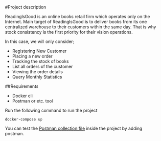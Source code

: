 
#Project description

ReadingIsGood is an online books retail firm which operates only on the Internet. Main
target of ReadingIsGood is to deliver books from its one centralized warehouse to their
customers within the same day. That is why stock consistency is the first priority for their
vision operations.

In this case, we will only consider;
- Registering New Customer
- Placing a new order
- Tracking the stock of books
- List all orders of the customer
- Viewing the order details
- Query Monthly Statistics

##Requirements

- Docker cli
- Postman or etc. tool

Run the following command to run the project

`docker-compose up`

You can test the [Postman collection file](./ReadingsIsGood.postman_collection.json) inside the project by adding postman.


